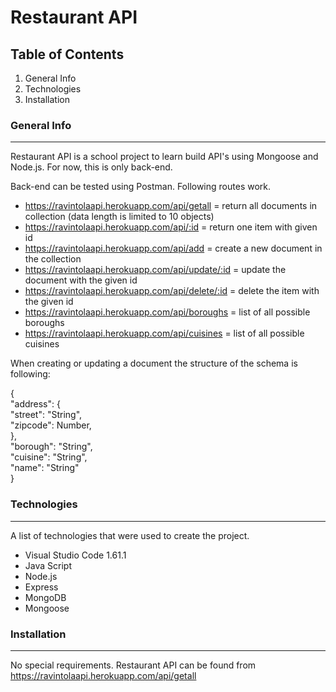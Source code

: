 # Restaurant API

## Table of Contents
1. General Info
2. Technologies
3. Installation

### General Info
***
Restaurant API is a school project to learn build API's using Mongoose and Node.js.
For now, this is only back-end.

Back-end can be tested using Postman. Following routes work.
* https://ravintolaapi.herokuapp.com/api/getall = return all documents in collection (data length is limited to 10 objects)
* https://ravintolaapi.herokuapp.com/api/:id = return one item with given id
* https://ravintolaapi.herokuapp.com/api/add = create a new document in the collection
* https://ravintolaapi.herokuapp.com/api/update/:id = update the document with the given id
* https://ravintolaapi.herokuapp.com/api/delete/:id = delete the item with the given id
* https://ravintolaapi.herokuapp.com/api/boroughs = list of all possible boroughs
* https://ravintolaapi.herokuapp.com/api/cuisines = list of all possible cuisines

When creating or updating a document the structure of the schema is following:

{ <br />
  "address": { <br />
    "street": "String", <br />
    "zipcode": Number, <br />
  }, <br />
  "borough": "String", <br />
  "cuisine": "String", <br />
  "name": "String" <br />
}

### Technologies
***
A list of technologies that were used to create the project.
* Visual Studio Code 1.61.1
* Java Script
* Node.js
* Express
* MongoDB
* Mongoose

### Installation
***
No special requirements. Restaurant API can be found from https://ravintolaapi.herokuapp.com/api/getall
